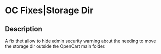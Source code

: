 #   OC Fixes|Storage Dir

## Description
A fix thet allow to hide admin security warning about the needing to move the storage dir outside the OpenCart main folder.
